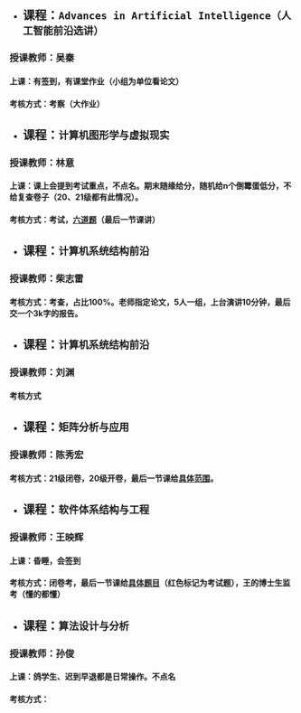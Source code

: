 + ## 课程：` Advances in Artificial Intelligence（人工智能前沿选讲） `
### 授课教师：吴秦
#### 上课：有签到，有课堂作业（小组为单位看论文）
#### 考核方式：考察（大作业）

+ ## 课程：` 计算机图形学与虚拟现实 `
### 授课教师：林意
#### 上课：课上会提到考试重点，不点名。期末随缘给分，随机给n个倒霉蛋低分，不给复查卷子（20、21级都有此情况）。
#### 考核方式：考试，[六道题][JSJTXXFX]（最后一节课讲）


+ ## 课程：` 计算机系统结构前沿 `
### 授课教师：柴志雷
#### 考核方式：考查，占比100%。老师指定论文，5人一组，上台演讲10分钟，最后交一个3k字的报告。

+ ## 课程：` 计算机系统结构前沿 `
### 授课教师：刘渊
#### 考核方式

+ ## 课程：` 矩阵分析与应用 `
### 授课教师：陈秀宏
#### 考核方式：21级闭卷，20级开卷，最后一节课给[具体范围][JZFXFX]。

+ ## 课程：` 软件体系结构与工程 `
### 授课教师：王映辉
#### 上课：昏睡，会签到
#### 考核方式：闭卷考，最后一节课给[具体题目][RJTXFX]（红色标记为考试题），王的博士生监考（懂的都懂）

+ ## 课程：` 算法设计与分析 `
### 授课教师：孙俊
#### 上课：鸽学生、迟到早退都是日常操作。不点名
#### 考核方式：


[RJTXFX]:https://github.com/gcw0618/JNU/blob/main/%E5%A4%8D%E4%B9%A0%E8%B5%84%E6%96%99/%E8%BD%AF%E4%BB%B6%E4%BD%93%E7%B3%BB%E7%BB%93%E6%9E%84/2021%E8%BD%AF%E4%BB%B6%E4%BD%93%E7%B3%BB%E7%BB%93%E6%9E%84%E6%9C%9F%E6%9C%AB%20.pdf
[JSJTXXFX]:https://github.com/gcw0618/JNU/blob/main/%E5%A4%8D%E4%B9%A0%E8%B5%84%E6%96%99/%E8%AE%A1%E7%AE%97%E6%9C%BA%E5%9B%BE%E5%BD%A2%E5%AD%A6%E4%B8%8E%E8%99%9A%E6%8B%9F%E7%8E%B0%E5%AE%9E/%E5%A4%8D%E4%B9%A0%E9%A2%98.pdf
[JZFXFX]:https://github.com/gcw0618/JNU/tree/main/%E5%A4%8D%E4%B9%A0%E8%B5%84%E6%96%99/%E7%9F%A9%E9%98%B5%E5%88%86%E6%9E%90
